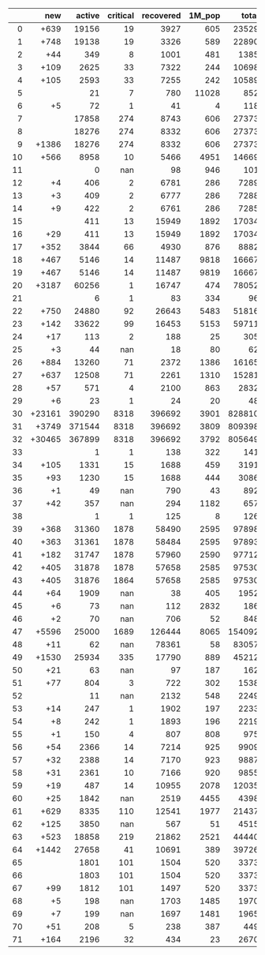 |    |    new |   active |   critical |   recovered |   1M_pop |   total |
|---:|-------:|---------:|-----------:|------------:|---------:|--------:|
|  0 |   +639 |    19156 |         19 |        3927 |      605 |   23529 |
|  1 |   +748 |    19138 |         19 |        3326 |      589 |   22890 |
|  2 |    +44 |      349 |          8 |        1001 |      481 |    1385 |
|  3 |   +109 |     2625 |         33 |        7322 |      244 |   10698 |
|  4 |   +105 |     2593 |         33 |        7255 |      242 |   10589 |
|  5 |        |       21 |          7 |         780 |    11028 |     852 |
|  6 |     +5 |       72 |          1 |          41 |        4 |     118 |
|  7 |        |    17858 |        274 |        8743 |      606 |   27373 |
|  8 |        |    18276 |        274 |        8332 |      606 |   27373 |
|  9 |  +1386 |    18276 |        274 |        8332 |      606 |   27373 |
| 10 |   +566 |     8958 |         10 |        5466 |     4951 |   14669 |
| 11 |        |        0 |        nan |          98 |      946 |     101 |
| 12 |     +4 |      406 |          2 |        6781 |      286 |    7289 |
| 13 |     +3 |      409 |          2 |        6777 |      286 |    7288 |
| 14 |     +9 |      422 |          2 |        6761 |      286 |    7285 |
| 15 |        |      411 |         13 |       15949 |     1892 |   17034 |
| 16 |    +29 |      411 |         13 |       15949 |     1892 |   17034 |
| 17 |   +352 |     3844 |         66 |        4930 |      876 |    8882 |
| 18 |   +467 |     5146 |         14 |       11487 |     9818 |   16667 |
| 19 |   +467 |     5146 |         14 |       11487 |     9819 |   16667 |
| 20 |  +3187 |    60256 |          1 |       16747 |      474 |   78052 |
| 21 |        |        6 |          1 |          83 |      334 |      96 |
| 22 |   +750 |    24880 |         92 |       26643 |     5483 |   51816 |
| 23 |   +142 |    33622 |         99 |       16453 |     5153 |   59711 |
| 24 |    +17 |      113 |          2 |         188 |       25 |     305 |
| 25 |     +3 |       44 |        nan |          18 |       80 |      62 |
| 26 |   +884 |    13260 |         71 |        2372 |     1386 |   16165 |
| 27 |   +637 |    12508 |         71 |        2261 |     1310 |   15281 |
| 28 |    +57 |      571 |          4 |        2100 |      863 |    2832 |
| 29 |     +6 |       23 |          1 |          24 |       20 |      48 |
| 30 | +23161 |   390290 |       8318 |      396692 |     3901 |  828810 |
| 31 |  +3749 |   371544 |       8318 |      396692 |     3809 |  809398 |
| 32 | +30465 |   367899 |       8318 |      396692 |     3792 |  805649 |
| 33 |        |        1 |          1 |         138 |      322 |     141 |
| 34 |   +105 |     1331 |         15 |        1688 |      459 |    3191 |
| 35 |    +93 |     1230 |         15 |        1688 |      444 |    3086 |
| 36 |     +1 |       49 |        nan |         790 |       43 |     892 |
| 37 |    +42 |      357 |        nan |         294 |     1182 |     657 |
| 38 |        |        1 |          1 |         125 |        8 |     126 |
| 39 |   +368 |    31360 |       1878 |       58490 |     2595 |   97898 |
| 40 |   +363 |    31361 |       1878 |       58484 |     2595 |   97893 |
| 41 |   +182 |    31747 |       1878 |       57960 |     2590 |   97712 |
| 42 |   +405 |    31878 |       1878 |       57658 |     2585 |   97530 |
| 43 |   +405 |    31876 |       1864 |       57658 |     2585 |   97530 |
| 44 |    +64 |     1909 |        nan |          38 |      405 |    1952 |
| 45 |     +6 |       73 |        nan |         112 |     2832 |     186 |
| 46 |     +2 |       70 |        nan |         706 |       52 |     848 |
| 47 |  +5596 |    25000 |       1689 |      126444 |     8065 |  154092 |
| 48 |    +11 |       62 |        nan |       78361 |       58 |   83057 |
| 49 |  +1530 |    25934 |        335 |       17790 |      889 |   45212 |
| 50 |    +21 |       63 |        nan |          97 |      187 |     162 |
| 51 |    +77 |      804 |          3 |         722 |      302 |    1538 |
| 52 |        |       11 |        nan |        2132 |      548 |    2249 |
| 53 |    +14 |      247 |          1 |        1902 |      197 |    2233 |
| 54 |     +8 |      242 |          1 |        1893 |      196 |    2219 |
| 55 |     +1 |      150 |          4 |         807 |      808 |     975 |
| 56 |    +54 |     2366 |         14 |        7214 |      925 |    9909 |
| 57 |    +32 |     2388 |         14 |        7170 |      923 |    9887 |
| 58 |    +31 |     2361 |         10 |        7166 |      920 |    9855 |
| 59 |    +19 |      487 |         14 |       10955 |     2078 |   12035 |
| 60 |    +25 |     1842 |        nan |        2519 |     4455 |    4398 |
| 61 |   +629 |     8335 |        110 |       12541 |     1977 |   21437 |
| 62 |   +125 |     3850 |        nan |         567 |       51 |    4515 |
| 63 |   +523 |    18858 |        219 |       21862 |     2521 |   44440 |
| 64 |  +1442 |    27658 |         41 |       10691 |      389 |   39726 |
| 65 |        |     1801 |        101 |        1504 |      520 |    3373 |
| 66 |        |     1803 |        101 |        1504 |      520 |    3373 |
| 67 |    +99 |     1812 |        101 |        1497 |      520 |    3373 |
| 68 |     +5 |      198 |        nan |        1703 |     1485 |    1970 |
| 69 |     +7 |      199 |        nan |        1697 |     1481 |    1965 |
| 70 |    +51 |      208 |          5 |         238 |      387 |     449 |
| 71 |   +164 |     2196 |         32 |         434 |       23 |    2670 |